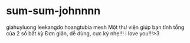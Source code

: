 # sum-sum-johnnnn
giahuyluong
leekangdo
hoangtubia
mesh
Một thư viện giúp bạn tính tổng của 2 số bất kỳ
Đơn giản, dễ dùng, cực kỳ nhẹ!!!
i love you!!!>3


